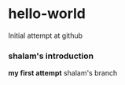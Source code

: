 # hello-world
Initial attempt at github
### shalam's introduction
**my first attempt**
shalam's branch
